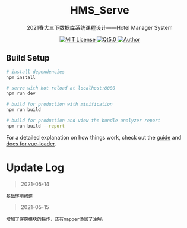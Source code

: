 <p align="center">
<h1 align="center">HMS_Serve </h1>
<p align="center">2021春大三下数据库系统课程设计——Hotel Manager System</p>
<p align="center">
    <a href="https://github.com/CoderGay/">
        <img src="https://img.shields.io/badge/license-MIT-green" alt="MIT License" />
    </a>
    <a href="https://cn.vuejs.org/">
        <img src="https://img.shields.io/badge/Frame-SpringBoot%202.0%2B-success" alt="Qt5.0">
    </a>
    <a href="https://github.com/amazing-kun">
        <img src="https://img.shields.io/badge/author-Bangtidy%20%26%20%20CoderGay-blueviolet" alt="Author">
    </a>
</p>



## Build Setup

``` bash
# install dependencies
npm install

# serve with hot reload at localhost:8080
npm run dev

# build for production with minification
npm run build

# build for production and view the bundle analyzer report
npm run build --report
```

For a detailed explanation on how things work, check out the [guide](http://vuejs-templates.github.io/webpack/) and [docs for vue-loader](http://vuejs.github.io/vue-loader).



# Update Log

> 2021-05-14

```
基础环境搭建

```

> 2021-05-15

```
增加了客房模块的操作，还有mapper添加了注解。

```

